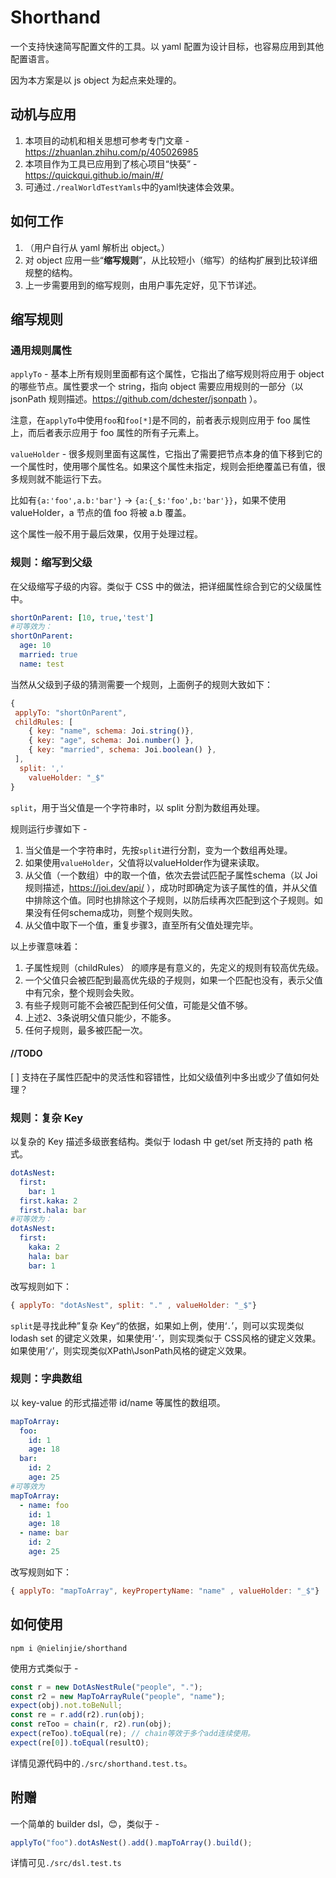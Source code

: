 # Shorthand

一个支持快速简写配置文件的工具。以 yaml 配置为设计目标，也容易应用到其他配置语言。

因为本方案是以 js object 为起点来处理的。

## 动机与应用

1. 本项目的动机和相关思想可参考专门文章 - https://zhuanlan.zhihu.com/p/405026985
2. 本项目作为工具已应用到了核心项目“快葵” - https://quickqui.github.io/main/#/
3. 可通过`./realWorldTestYamls`中的yaml快速体会效果。

## 如何工作

1. （用户自行从 yaml 解析出 object。）
2. 对 object 应用一些“**缩写规则**”，从比较短小（缩写）的结构扩展到比较详细规整的结构。
3. 上一步需要用到的缩写规则，由用户事先定好，见下节详述。

## 缩写规则

### 通用规则属性

`applyTo` - 基本上所有规则里面都有这个属性，它指出了缩写规则将应用于 object 的哪些节点。属性要求一个 string，指向 object 需要应用规则的一部分（以 jsonPath 规则描述。https://github.com/dchester/jsonpath ）。

注意，在`applyTo`中使用`foo`和`foo[*]`是不同的，前者表示规则应用于 foo 属性上，而后者表示应用于 foo 属性的所有子元素上。

`valueHolder` - 很多规则里面有这属性，它指出了需要把节点本身的值下移到它的一个属性时，使用哪个属性名。如果这个属性未指定，规则会拒绝覆盖已有值，很多规则就不能运行下去。

比如有`{a:'foo',a.b:'bar'}` -> `{a:{_$:'foo',b:'bar'}}`，如果不使用 valueHolder，a 节点的值 foo 将被 a.b 覆盖。

这个属性一般不用于最后效果，仅用于处理过程。

### 规则：缩写到父级

在父级缩写子级的内容。类似于 CSS 中的做法，把详细属性综合到它的父级属性中。

```yaml
shortOnParent: [10, true,'test']
#可等效为：
shortOnParent:
  age: 10
  married: true
  name: test
```

当然从父级到子级的猜测需要一个规则，上面例子的规则大致如下：

```javascript
{
 applyTo: "shortOnParent",
 childRules: [
    { key: "name", schema: Joi.string()},
    { key: "age", schema: Joi.number() },
    { key: "married", schema: Joi.boolean() },
 ],
  split: ','
	valueHolder: "_$"
}
```

`split`，用于当父值是一个字符串时，以 split 分割为数组再处理。

规则运行步骤如下 -

1. 当父值是一个字符串时，先按`split`进行分割，变为一个数组再处理。
2. 如果使用`valueHolder`，父值将以valueHolder作为键来读取。
3. 从父值（一个数组）中的取一个值，依次去尝试匹配子属性schema（以 Joi 规则描述，https://joi.dev/api/ ），成功时即确定为该子属性的值，并从父值中排除这个值。同时也排除这个子规则，以防后续再次匹配到这个子规则。如果没有任何schema成功，则整个规则失败。
4. 从父值中取下一个值，重复步骤3，直至所有父值处理完毕。

以上步骤意味着：

1. 子属性规则（childRules） 的顺序是有意义的，先定义的规则有较高优先级。
2. 一个父值只会被匹配到最高优先级的子规则，如果一个匹配也没有，表示父值中有冗余，整个规则会失败。
3. 有些子规则可能不会被匹配到任何父值，可能是父值不够。
4. 上述2、3条说明父值只能少，不能多。
5. 任何子规则，最多被匹配一次。

#### //TODO

[ ] 支持在子属性匹配中的灵活性和容错性，比如父级值列中多出或少了值如何处理？

### 规则：复杂 Key

以复杂的 Key 描述多级嵌套结构。类似于 lodash 中 get/set 所支持的 path 格式。

```yaml
dotAsNest:
  first:
    bar: 1
  first.kaka: 2
  first.hala: bar
#可等效为：
dotAsNest:
  first:
    kaka: 2
    hala: bar
    bar: 1
```

改写规则如下：

```javascript
{ applyTo: "dotAsNest", split: "." , valueHolder: "_$"}
```

`split`是寻找此种”复杂 Key“的依据，如果如上例，使用‘`.`’，则可以实现类似 lodash set 的键定义效果，如果使用‘`-`’，则实现类似于 CSS风格的键定义效果。如果使用‘`/`’，则实现类似XPath\JsonPath风格的键定义效果。

### 规则：字典数组

以 key-value 的形式描述带 id/name 等属性的数组项。

```yaml
mapToArray:
  foo:
    id: 1
    age: 18
  bar:
    id: 2
    age: 25
#可等效为
mapToArray:
  - name: foo
    id: 1
    age: 18
  - name: bar
    id: 2
    age: 25
```

改写规则如下：

```javascript
{ applyTo: "mapToArray", keyPropertyName: "name" , valueHolder: "_$"}
```

## 如何使用

```shell
npm i @nielinjie/shorthand
```

使用方式类似于 -

```javascript
const r = new DotAsNestRule("people", ".");
const r2 = new MapToArrayRule("people", "name");
expect(obj).not.toBeNull;
const re = r.add(r2).run(obj);
const reToo = chain(r, r2).run(obj);
expect(reToo).toEqual(re); // chain等效于多个add连续使用。
expect(re[0]).toEqual(resultO);
```

详情见源代码中的`./src/shorthand.test.ts`。



## 附赠

一个简单的 builder dsl，😊，类似于 -

```javascript
applyTo("foo").dotAsNest().add().mapToArray().build();
```

详情可见`./src/dsl.test.ts`
